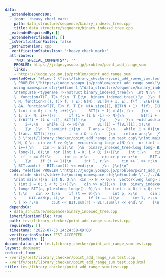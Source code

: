 ```yaml
---
data:
  _extendedDependsOn:
  - icon: ':heavy_check_mark:'
    path: data_structure/sequence/binary_indexed_tree.cpp
    title: data_structure/sequence/binary_indexed_tree.cpp
  _extendedRequiredBy: []
  _extendedVerifiedWith: []
  _isVerificationFailed: false
  _pathExtension: cpp
  _verificationStatusIcon: ':heavy_check_mark:'
  attributes:
    '*NOT_SPECIAL_COMMENTS*': ''
    PROBLEM: https://judge.yosupo.jp/problem/point_add_range_sum
    links:
    - https://judge.yosupo.jp/problem/point_add_range_sum
  bundledCode: "#line 1 \"test/library_checker/point_add_range_sum.test.cpp\"\n#define\
    \ PROBLEM \"https://judge.yosupo.jp/problem/point_add_range_sum\"\n#include <bits/stdc++.h>\n\
    using namespace std;\n#line 1 \"data_structure/sequence/binary_indexed_tree.cpp\"\
    \ntemplate <typename T>\nstruct binary_indexed_tree{\n  int N;\n  vector<T> BIT;\n\
    \  function<T(T, T)> f;\n  T E;\n  binary_indexed_tree(){\n  }\n  binary_indexed_tree(int\
    \ N, function<T(T, T)> f, T E): N(N), BIT(N + 1, E), f(f), E(E){\n  }\n  binary_indexed_tree(vector<T>\
    \ &A, function<T(T, T)> f, T E): N(A.size()), BIT(N + 1), f(f), E(E){\n    for\
    \ (int i = 0; i < N; i++){\n      BIT[i + 1] = A[i];\n    }\n    for (int i =\
    \ 1; i < N; i++){\n      if (i + (i & -i) <= N){\n        BIT[i + (i & -i)] =\
    \ f(BIT[i + (i & -i)], BIT[i]);\n      }\n    }\n  }\n  void add(int i, T x){\n\
    \    i++;\n    while (i <= N){\n      BIT[i] = f(BIT[i], x);\n      i += i & -i;\n\
    \    }\n  }\n  T sum(int i){\n    T ans = E;\n    while (i > 0){\n      ans =\
    \ f(ans, BIT[i]);\n      i -= i & -i;\n    }\n    return ans;\n  }\n};\n#line\
    \ 5 \"test/library_checker/point_add_range_sum.test.cpp\"\nint main(){\n  int\
    \ N, Q;\n  cin >> N >> Q;\n  vector<long long> a(N);\n  for (int i = 0; i < N;\
    \ i++){\n    cin >> a[i];\n  }\n  binary_indexed_tree<long long> BIT(a, plus<long\
    \ long>(), 0);\n  for (int i = 0; i < Q; i++){\n    int t;\n    cin >> t;\n  \
    \  if (t == 0){\n      int p, x;\n      cin >> p >> x;\n      BIT.add(p, x);\n\
    \    }\n    if (t == 1){\n      int l, r;\n      cin >> l >> r;\n      cout <<\
    \ BIT.sum(r) - BIT.sum(l) << endl;\n    }\n  }\n}\n"
  code: "#define PROBLEM \"https://judge.yosupo.jp/problem/point_add_range_sum\"\n\
    #include <bits/stdc++.h>\nusing namespace std;\n#include \"../../data_structure/sequence/binary_indexed_tree.cpp\"\
    \nint main(){\n  int N, Q;\n  cin >> N >> Q;\n  vector<long long> a(N);\n  for\
    \ (int i = 0; i < N; i++){\n    cin >> a[i];\n  }\n  binary_indexed_tree<long\
    \ long> BIT(a, plus<long long>(), 0);\n  for (int i = 0; i < Q; i++){\n    int\
    \ t;\n    cin >> t;\n    if (t == 0){\n      int p, x;\n      cin >> p >> x;\n\
    \      BIT.add(p, x);\n    }\n    if (t == 1){\n      int l, r;\n      cin >>\
    \ l >> r;\n      cout << BIT.sum(r) - BIT.sum(l) << endl;\n    }\n  }\n}\n"
  dependsOn:
  - data_structure/sequence/binary_indexed_tree.cpp
  isVerificationFile: true
  path: test/library_checker/point_add_range_sum.test.cpp
  requiredBy: []
  timestamp: '2022-07-13 14:24:58+09:00'
  verificationStatus: TEST_ACCEPTED
  verifiedWith: []
documentation_of: test/library_checker/point_add_range_sum.test.cpp
layout: document
redirect_from:
- /verify/test/library_checker/point_add_range_sum.test.cpp
- /verify/test/library_checker/point_add_range_sum.test.cpp.html
title: test/library_checker/point_add_range_sum.test.cpp
---
```

